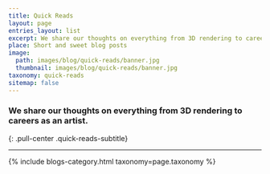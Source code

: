 ```yaml
---
title: Quick Reads
layout: page
entries_layout: list
excerpt: We share our thoughts on everything from 3D rendering to careers as an artist
place: Short and sweet blog posts
image:
  path: images/blog/quick-reads/banner.jpg
  thumbnail: images/blog/quick-reads/banner.jpg
taxonomy: quick-reads
sitemap: false
---
```


### We share our thoughts on everything from 3D rendering to careers as an artist.
{: .pull-center .quick-reads-subtitle}

<div class="quick-reads-list entries-{{ page.entries_layout | default: 'list' }}">
    <hr>
    {% include blogs-category.html taxonomy=page.taxonomy %}
</div>
